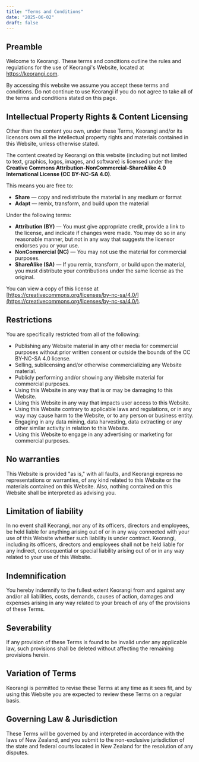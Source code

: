 ```yaml
---
title: "Terms and Conditions"
date: "2025-06-02"
draft: false
---
```


## Preamble

Welcome to Keorangi. These terms and conditions outline the rules and regulations for the use of Keorangi's Website, located at https://keorangi.com.

By accessing this website we assume you accept these terms and conditions. Do not continue to use Keorangi if you do not agree to take all of the terms and conditions stated on this page.

## Intellectual Property Rights & Content Licensing

Other than the content you own, under these Terms, Keorangi and/or its licensors own all the intellectual property rights and materials contained in this Website, unless otherwise stated.

The content created by Keorangi on this website (including but not limited to text, graphics, logos, images, and software) is licensed under the **Creative Commons Attribution-NonCommercial-ShareAlike 4.0 International License (CC BY-NC-SA 4.0)**.

This means you are free to:

*   **Share** — copy and redistribute the material in any medium or format
*   **Adapt** — remix, transform, and build upon the material

Under the following terms:

*   **Attribution (BY)** — You must give appropriate credit, provide a link to the license, and indicate if changes were made. You may do so in any reasonable manner, but not in any way that suggests the licensor endorses you or your use.
*   **NonCommercial (NC)** — You may not use the material for commercial purposes.
*   **ShareAlike (SA)** — If you remix, transform, or build upon the material, you must distribute your contributions under the same license as the original.

You can view a copy of this license at [https://creativecommons.org/licenses/by-nc-sa/4.0/](https://creativecommons.org/licenses/by-nc-sa/4.0/).

## Restrictions

You are specifically restricted from all of the following:
*   Publishing any Website material in any other media for commercial purposes without prior written consent or outside the bounds of the CC BY-NC-SA 4.0 license.
*   Selling, sublicensing and/or otherwise commercializing any Website material.
*   Publicly performing and/or showing any Website material for commercial purposes.
*   Using this Website in any way that is or may be damaging to this Website.
*   Using this Website in any way that impacts user access to this Website.
*   Using this Website contrary to applicable laws and regulations, or in any way may cause harm to the Website, or to any person or business entity.
*   Engaging in any data mining, data harvesting, data extracting or any other similar activity in relation to this Website.
*   Using this Website to engage in any advertising or marketing for commercial purposes.

## No warranties

This Website is provided "as is," with all faults, and Keorangi express no representations or warranties, of any kind related to this Website or the materials contained on this Website. Also, nothing contained on this Website shall be interpreted as advising you.

## Limitation of liability

In no event shall Keorangi, nor any of its officers, directors and employees, be held liable for anything arising out of or in any way connected with your use of this Website whether such liability is under contract. Keorangi, including its officers, directors and employees shall not be held liable for any indirect, consequential or special liability arising out of or in any way related to your use of this Website.

## Indemnification

You hereby indemnify to the fullest extent Keorangi from and against any and/or all liabilities, costs, demands, causes of action, damages and expenses arising in any way related to your breach of any of the provisions of these Terms.

## Severability

If any provision of these Terms is found to be invalid under any applicable law, such provisions shall be deleted without affecting the remaining provisions herein.

## Variation of Terms

Keorangi is permitted to revise these Terms at any time as it sees fit, and by using this Website you are expected to review these Terms on a regular basis.

## Governing Law & Jurisdiction

These Terms will be governed by and interpreted in accordance with the laws of New Zealand, and you submit to the non-exclusive jurisdiction of the state and federal courts located in New Zealand for the resolution of any disputes.
